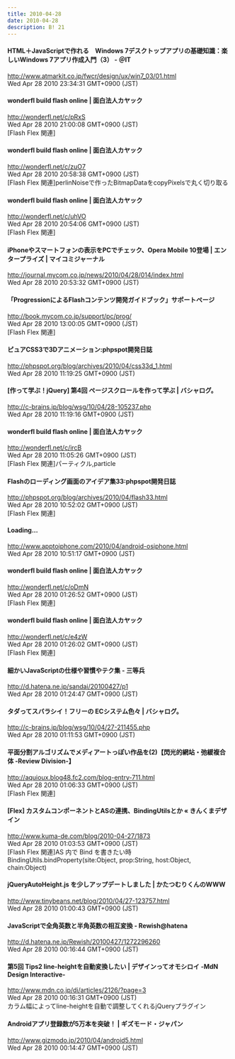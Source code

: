 ```yaml
---
title: 2010-04-28
date: 2010-04-28
description: B! 21
---
```


####  HTML＋JavaScriptで作れる　Windows 7デスクトップアプリの基礎知識：楽しいWindows 7アプリ作成入門（3） - ＠IT
http://www.atmarkit.co.jp/fwcr/design/ux/win7_03/01.html<br>
Wed Apr 28 2010 23:34:31 GMT+0900 (JST)<br>


#### wonderfl build flash online | 面白法人カヤック
http://wonderfl.net/c/pRxS<br>
Wed Apr 28 2010 21:00:08 GMT+0900 (JST)<br>
[Flash Flex 関連]


#### wonderfl build flash online | 面白法人カヤック
http://wonderfl.net/c/zuO7<br>
Wed Apr 28 2010 20:58:38 GMT+0900 (JST)<br>
[Flash Flex 関連]perlinNoiseで作ったBitmapDataをcopyPixelsで丸く切り取る


#### wonderfl build flash online | 面白法人カヤック
http://wonderfl.net/c/uhVO<br>
Wed Apr 28 2010 20:54:06 GMT+0900 (JST)<br>
[Flash Flex 関連]


#### iPhoneやスマートフォンの表示をPCでチェック、Opera Mobile 10登場 | エンタープライズ | マイコミジャーナル
http://journal.mycom.co.jp/news/2010/04/28/014/index.html<br>
Wed Apr 28 2010 20:53:32 GMT+0900 (JST)<br>


#### 「ProgressionによるFlashコンテンツ開発ガイドブック」サポートページ
http://book.mycom.co.jp/support/pc/prog/<br>
Wed Apr 28 2010 13:00:05 GMT+0900 (JST)<br>
[Flash Flex 関連]


#### ピュアCSS3で3Dアニメーション:phpspot開発日誌
http://phpspot.org/blog/archives/2010/04/css33d_1.html<br>
Wed Apr 28 2010 11:19:25 GMT+0900 (JST)<br>


#### [作って学ぶ！jQuery] 第4回 ページスクロールを作って学ぶ | バシャログ。
http://c-brains.jp/blog/wsg/10/04/28-105237.php<br>
Wed Apr 28 2010 11:19:16 GMT+0900 (JST)<br>


#### wonderfl build flash online | 面白法人カヤック
http://wonderfl.net/c/ircB<br>
Wed Apr 28 2010 11:05:26 GMT+0900 (JST)<br>
[Flash Flex 関連]パーティクル,particle


#### Flashのローディング画面のアイデア集33:phpspot開発日誌
http://phpspot.org/blog/archives/2010/04/flash33.html<br>
Wed Apr 28 2010 10:52:02 GMT+0900 (JST)<br>
[Flash Flex 関連]


#### Loading...
http://www.apptoiphone.com/2010/04/android-osiphone.html<br>
Wed Apr 28 2010 10:51:17 GMT+0900 (JST)<br>


#### wonderfl build flash online | 面白法人カヤック
http://wonderfl.net/c/oDmN<br>
Wed Apr 28 2010 01:26:52 GMT+0900 (JST)<br>
[Flash Flex 関連]


#### wonderfl build flash online | 面白法人カヤック
http://wonderfl.net/c/e4zW<br>
Wed Apr 28 2010 01:26:02 GMT+0900 (JST)<br>
[Flash Flex 関連]


#### 細かいJavaScriptの仕様や習慣やテク集 - 三等兵
http://d.hatena.ne.jp/sandai/20100427/p1<br>
Wed Apr 28 2010 01:24:47 GMT+0900 (JST)<br>


#### タダってスバラシイ！フリーの ECシステム色々 | バシャログ。
http://c-brains.jp/blog/wsg/10/04/27-211455.php<br>
Wed Apr 28 2010 01:11:53 GMT+0900 (JST)<br>


#### 平面分割アルゴリズムでメディアートっぽい作品を(2)【閃光的網站・弛緩複合体 -Review Division-】
http://aquioux.blog48.fc2.com/blog-entry-711.html<br>
Wed Apr 28 2010 01:06:33 GMT+0900 (JST)<br>
[Flash Flex 関連]


#### [Flex] カスタムコンポーネントとASの連携、BindingUtilsとか « きんくまデザイン
http://www.kuma-de.com/blog/2010-04-27/1873<br>
Wed Apr 28 2010 01:03:53 GMT+0900 (JST)<br>
[Flash Flex 関連]AS 内で Bind を書きたい時 BindingUtils.bindProperty(site:Object, prop:String, host:Object, chain:Object)


#### jQueryAutoHeight.js を少しアップデートしました | かたつむりくんのWWW
http://www.tinybeans.net/blog/2010/04/27-123757.html<br>
Wed Apr 28 2010 01:00:43 GMT+0900 (JST)<br>


#### JavaScriptで全角英数と半角英数の相互変換 - Rewish@hatena
http://d.hatena.ne.jp/Rewish/20100427/1272296260<br>
Wed Apr 28 2010 00:16:44 GMT+0900 (JST)<br>


#### 第5回 Tips2 line-heightを自動変換したい | デザインってオモシロイ -MdN Design Interactive-		
http://www.mdn.co.jp/di/articles/2126/?page=3<br>
Wed Apr 28 2010 00:16:31 GMT+0900 (JST)<br>
カラム幅によってline-heightを自動で調整してくれるjQueryプラグイン


#### Androidアプリ登録数が5万本を突破！ | ギズモード・ジャパン
http://www.gizmodo.jp/2010/04/android5.html<br>
Wed Apr 28 2010 00:14:47 GMT+0900 (JST)<br>


